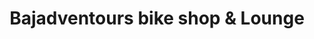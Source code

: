 ---
title: "Bajadventours bike shop & Lounge"
url: /ensenada/bajadventours-bike-shop-und-lounge/
shop: bicicleta
---